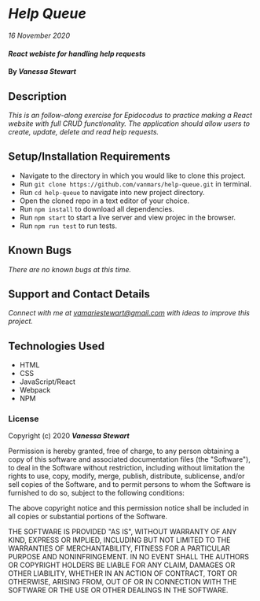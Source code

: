# _Help Queue_

_16 November 2020_

#### _React webiste for handling help requests_

#### By _**Vanessa Stewart**_

## Description

_This is an follow-along exercise for Epidocodus to practice making a React website with full CRUD functionality. The application should allow users to create, update, delete and read help requests._

## Setup/Installation Requirements

* Navigate to the directory in which you would like to clone this project.
* Run `git clone https://github.com/vanmars/help-queue.git` in terminal.
* Run `cd help-queue` to navigate into new project directory.
* Open the cloned repo in a text editor of your choice.
* Run `npm install` to download all dependencies.
* Run `npm start` to start a live server and view projec in the browser.
* Run `npm run test` to run tests.

## Known Bugs

_There are no known bugs at this time._

## Support and Contact Details

_Connect with me at vamariestewart@gmail.com with ideas to improve this project._

## Technologies Used

* HTML
* CSS
* JavaScript/React
* Webpack
* NPM

### License

Copyright (c) 2020 **_Vanessa Stewart_**

Permission is hereby granted, free of charge, to any person obtaining a copy of this software and associated documentation files (the "Software"), to deal in the Software without restriction, including without limitation the rights to use, copy, modify, merge, publish, distribute, sublicense, and/or sell copies of the Software, and to permit persons to whom the Software is furnished to do so, subject to the following conditions:

The above copyright notice and this permission notice shall be included in all copies or substantial portions of the Software.

THE SOFTWARE IS PROVIDED "AS IS", WITHOUT WARRANTY OF ANY KIND, EXPRESS OR IMPLIED, INCLUDING BUT NOT LIMITED TO THE WARRANTIES OF MERCHANTABILITY, FITNESS FOR A PARTICULAR PURPOSE AND NONINFRINGEMENT. IN NO EVENT SHALL THE AUTHORS OR COPYRIGHT HOLDERS BE LIABLE FOR ANY CLAIM, DAMAGES OR OTHER LIABILITY, WHETHER IN AN ACTION OF CONTRACT, TORT OR OTHERWISE, ARISING FROM, OUT OF OR IN CONNECTION WITH THE SOFTWARE OR THE USE OR OTHER DEALINGS IN THE SOFTWARE.